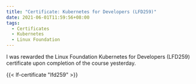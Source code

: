 ```yaml
---
title: "Certificate: Kubernetes for Developers (LFD259)"
date: 2021-06-01T11:59:56+08:00
tags:
  - Certificates
  - Kubernetes
  - Linux Foundation
---
```

I was rewarded the Linux Foundation Kubernetes for Developers (LFD259) certificate
upon completion of the course yesterday.

{{< lf-certificate "lfd259" >}}
